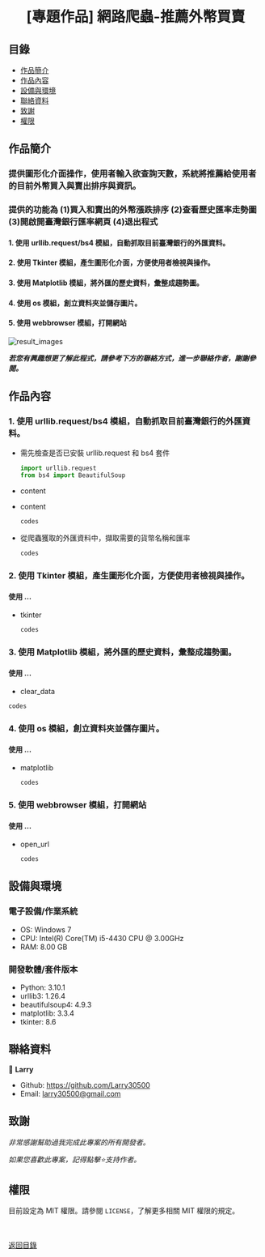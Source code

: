 <h1 align="center">
  <br>
  [專題作品] 網路爬蟲-推薦外幣買賣
</h1>


## 目錄
* [作品簡介](#作品簡介)
* [作品內容](#作品內容)
* [設備與環境](#設備與環境)
* [聯絡資料](#聯絡資料)
* [致謝](#致謝)
* [權限](#權限)


## 作品簡介
### 提供圖形化介面操作，使用者輸入欲查詢天數，系統將推薦給使用者的目前外幣買入與賣出排序與資訊。
### 提供的功能為 (1)買入和賣出的外幣漲跌排序 (2)查看歷史匯率走勢圖 (3)開啟開臺灣銀行匯率網頁 (4)退出程式
#### 1. 使用 urllib.request/bs4 模組，自動抓取目前臺灣銀行的外匯資料。
#### 2. 使用 Tkinter 模組，產生圖形化介面，方便使用者檢視與操作。
#### 3. 使用 Matplotlib 模組，將外匯的歷史資料，彙整成趨勢圖。
#### 4. 使用 os 模組，創立資料夾並儲存圖片。
#### 5. 使用 webbrowser 模組，打開網站

  ![result_images](images/result.gif)

<strong><em>若您有興趣想更了解此程式，請參考下方的聯絡方式，進一步聯絡作者，謝謝參閱。</em></strong>


## 作品內容
### 1. 使用 urllib.request/bs4 模組，自動抓取目前臺灣銀行的外匯資料。
* 需先檢查是否已安裝 urllib.request 和 bs4 套件
  ```python
  import urllib.request
  from bs4 import BeautifulSoup
  ```
  
* content
* content
  ```python
  codes
  ```
  
* 從爬蟲獲取的外匯資料中，擷取需要的貨幣名稱和匯率
  ```python
  codes
  ```
  
### 2. 使用 Tkinter 模組，產生圖形化介面，方便使用者檢視與操作。
#### 使用 ...
* tkinter
  ```python
  codes
  ```
 
### 3. 使用 Matplotlib 模組，將外匯的歷史資料，彙整成趨勢圖。
#### 使用 ... 
 * clear_data 
  ```python
  codes
  ```

### 4. 使用 os 模組，創立資料夾並儲存圖片。
#### 使用 ...
* matplotlib 
  ```python
  codes
  ```

### 5. 使用 webbrowser 模組，打開網站
#### 使用 ...
* open_url
  ```python
  codes
  ```


## 設備與環境
### 電子設備/作業系統
* OS: Windows 7
* CPU: Intel(R) Core(TM) i5-4430 CPU @ 3.00GHz
* RAM: 8.00 GB

### 開發軟體/套件版本
* Python: 3.10.1
* urllib3: 1.26.4
* beautifulsoup4: 4.9.3
* matplotlib: 3.3.4
* tkinter: 8.6


## 聯絡資料
👤 **Larry**
  * Github: https://github.com/Larry30500
  * Email: larry30500@gmail.com


## 致謝
*非常感謝幫助過我完成此專案的所有開發者。*

*如果您喜歡此專案，記得點擊⭐️支持作者。*


## 權限
目前設定為 MIT 權限。請參閱 `LICENSE`，了解更多相關 MIT 權限的規定。

<br><br>[返回目錄](#目錄)

